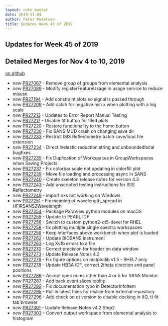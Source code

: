 ```yaml
---
layout: onto_master
date: 2019-11-04
author: Peter Peterson
title: Updates Week 45 of 2019
---
```

Updates for Week 45 of 2019
---------------------------

Detailed Merges for Nov 4 to 10, 2019
-------------------------------------
[on github](https://github.com/mantidproject/mantid/pulls?q=is%3Apr+merged%3A2019-11-05..2019-11-10)

* *new* [PR27067](https://github.com/mantidproject/mantid/pull/27067) - Remove group of groups from elemental analysis
* *new* [PR27089](https://github.com/mantidproject/mantid/pull/27089) - Modify registerFeatureUsage in usage service to reduce misuse
* *new* [PR27194](https://github.com/mantidproject/mantid/pull/27194) - Add constraint slots so signal is passed through
* *new* [PR27209](https://github.com/mantidproject/mantid/pull/27209) - Add catch for negative min x when plotting with a log scale
* *new* [PR27213](https://github.com/mantidproject/mantid/pull/27213) - Updates to Error Report Manual Testing
* *new* [PR27217](https://github.com/mantidproject/mantid/pull/27217) - Disable fit button for tiled plots
* *new* [PR27220](https://github.com/mantidproject/mantid/pull/27220) - Restore functionality to the home button
* *new* [PR27230](https://github.com/mantidproject/mantid/pull/27230) - Fix SANS MUD crash on changing save dir
* *new* [PR27233](https://github.com/mantidproject/mantid/pull/27233) - Restrict ISIS Reflectometry batch save/load file extension
* *new* [PR27234](https://github.com/mantidproject/mantid/pull/27234) - Direct inelastic reduction string and unboundedlocal bugfixes
* *new* [PR27235](https://github.com/mantidproject/mantid/pull/27235) - Fix Duplication of Workspaces in GroupWorkspaces when Saving Projects
* *new* [PR27237](https://github.com/mantidproject/mantid/pull/27237) - Fix colorbar scale not updating in colorfill plot
* *new* [PR27239](https://github.com/mantidproject/mantid/pull/27239) - Move file loading and processing async in SANS
* *new* [PR27240](https://github.com/mantidproject/mantid/pull/27240) - Create skeleton release notes for version 4.3
* *new* [PR27243](https://github.com/mantidproject/mantid/pull/27243) - Add unscripted testing instructions for ISIS Reflectometry
* *new* [PR27249](https://github.com/mantidproject/mantid/pull/27249) - import nxs not working on Windows
* *new* [PR27251](https://github.com/mantidproject/mantid/pull/27251) - Fix meaning of wavelength_spread in HFIRSANS2Wavelength
* *new* [PR27254](https://github.com/mantidproject/mantid/pull/27254) - Package ParaView python modules on macOS
* *new* [PR27255](https://github.com/mantidproject/mantid/pull/27255) - Update to PEARL IDF
* *new* [PR27256](https://github.com/mantidproject/mantid/pull/27256) - Switch to custom python2-qt5-devel for RHEL
* *new* [PR27258](https://github.com/mantidproject/mantid/pull/27258) - fix plotting multiple single spectra workspaces
* *new* [PR27259](https://github.com/mantidproject/mantid/pull/27259) - Keep interfaces above workbench when plot is loaded
* *new* [PR27262](https://github.com/mantidproject/mantid/pull/27262) - Update BIOSANS instrument
* *new* [PR27263](https://github.com/mantidproject/mantid/pull/27263) - Log Xvfb errors to a file
* *new* [PR27270](https://github.com/mantidproject/mantid/pull/27270) - Correct precision for header on data window
* *new* [PR27273](https://github.com/mantidproject/mantid/pull/27273) - Update Release Notes 4.2
* *new* [PR27276](https://github.com/mantidproject/mantid/pull/27276) - Fix figure options on matplotlib v1.5 - RHEL7 only
* *new* [PR27278](https://github.com/mantidproject/mantid/pull/27278) - Update HB3A IDF, correct 2theta direction and panel positions
* *new* [PR27286](https://github.com/mantidproject/mantid/pull/27286) - Accept spec nums other than 4 or 5 for SANS Monitor
* *new* [PR27287](https://github.com/mantidproject/mantid/pull/27287) - Add back event slices tooltip
* *new* [PR27292](https://github.com/mantidproject/mantid/pull/27292) - Fix documentation typo in DetectorInfoItem
* *new* [PR27295](https://github.com/mantidproject/mantid/pull/27295) - Pull in latest fixes for mslice from external repository
* *new* [PR27296](https://github.com/mantidproject/mantid/pull/27296) - Add check on qt version to disable docking in I(Q, t) fit tab browser
* *new* [PR27301](https://github.com/mantidproject/mantid/pull/27301) - Update Release Notes v4.2 Step2
* *new* [PR27303](https://github.com/mantidproject/mantid/pull/27303) - Convert output workspace from elemental analysis to histogram
